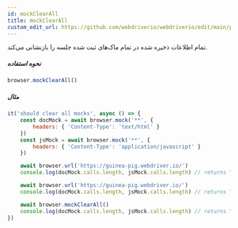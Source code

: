 ```yaml
---
id: mockClearAll
title: mockClearAll
custom_edit_url: https://github.com/webdriverio/webdriverio/edit/main/packages/webdriverio/src/commands/browser/mockClearAll.ts
---
```


تمام اطلاعات ذخیره شده در تمام ماک‌های ثبت شده جلسه را بازنشانی می‌کند.

##### نحوه استفاده

```js
browser.mockClearAll()
```

##### مثال

```js title="mockClearAll.js"
it('should clear all mocks', async () => {
    const docMock = await browser.mock('**', {
        headers: { 'Content-Type': 'text/html' }
    })
    const jsMock = await browser.mock('**', {
        headers: { 'Content-Type': 'application/javascript' }
    })

    await browser.url('https://guinea-pig.webdriver.io/')
    console.log(docMock.calls.length, jsMock.calls.length) // returns "1 4"

    await browser.url('https://guinea-pig.webdriver.io/')
    console.log(docMock.calls.length, jsMock.calls.length) // returns "2 4" (JavaScript comes from cache)

    await browser.mockClearAll()
    console.log(docMock.calls.length, jsMock.calls.length) // returns "0 0"
})
```
